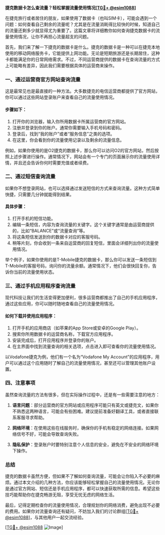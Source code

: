 **捷克数据卡怎么查流量？轻松掌握流量使用情况[[TG💪+ @esim1088](https://t.me/s/esim1088)]**

在捷克旅行或者居住的朋友，如果使用了数据卡（也叫SIM卡），可能会遇到一个问题：如何查看自己剩余的流量呢？尤其是在流量消耗得比较快的时候，知道自己的流量还剩多少就显得尤为重要了。这篇文章将详细教你如何查询捷克数据卡的流量使用情况，让你不再担心流量超支的问题。

首先，我们来了解一下捷克的数据卡是什么。捷克的数据卡是一种可以在捷克本地使用的移动网络服务卡，它能提供上网功能。无论是短期旅游还是长期居住，这种卡都能满足你的日常网络需求。不过，不同运营商提供的数据卡在查询流量的方式上可能略有差异，因此我们需要根据具体的运营商来操作。

### **一、通过运营商官方网站查询流量**

这是最常见也是最直接的一种方法。大多数捷克的电信运营商都提供了官方网站，你可以通过这些网站登录账户来查看自己的流量使用情况。

#### **步骤如下：**
1. 打开你的浏览器，输入你所用数据卡所属运营商的官方网站。
2. 注册并登录到你的账户。通常你需要输入手机号码和密码。
3. 登录后，找到“我的账户”或者“服务信息”之类的选项。
4. 在这里，你会看到你的流量使用记录以及剩余的流量信息。

例如，如果你使用的是O2捷克的数据卡，那么你可以访问O2的官方网站，然后按照上述步骤进行操作。通常情况下，网站会有一个专门的页面展示你的流量使用详情，并且还会告诉你何时需要充值或者续费。

### **二、通过短信查询流量**

如果你不想登录网站，也可以选择通过发送短信的方式来查询流量。这种方式简单快捷，只需要几分钟就能得到结果。

#### **具体步骤：**
1. 打开手机的短信功能。
2. 编辑一条短信，内容为查询流量的关键字。这个关键字通常是由运营商提供的，比如“BALANCE”或“流量查询”等。
3. 将这条短信发送到你的数据卡对应的客服号码。
4. 稍等片刻，你会收到一条来自运营商的回复短信，里面会详细列出你的流量使用情况。

举个例子，如果你使用的是T-Mobile捷克的数据卡，那么你可以发送一条短信到T-Mobile的客服号码，询问你的流量余额。通常情况下，他们会很快回复你，告诉你当前的流量使用状态。

### **三、通过手机应用程序查询流量**

现代科技让我们的生活变得更加便利，很多运营商都推出了自己的手机应用程序，通过这些应用，你可以随时随地查看自己的流量使用情况。

#### **如何下载并使用应用程序：**
1. 打开手机的应用商店（如苹果的App Store或安卓的Google Play）。
2. 搜索你所用数据卡的运营商名称，下载官方应用程序。
3. 安装完成后，打开应用程序并登录你的账户。
4. 在主界面中找到流量查询的相关选项，点击进入即可查看你的流量使用情况。

以Vodafone捷克为例，他们有一个名为“Vodafone My Account”的应用程序，用户可以通过这个应用随时了解自己的流量使用情况，甚至还可以管理其他账户设置。

### **四、注意事项**

虽然查询流量的方法有很多，但在实际操作过程中，还是有一些需要注意的地方：

1. **语言问题**：部分运营商的官方网站或应用程序可能只有英文或捷克文，如果你不熟悉这两种语言，可能会有些困难。建议提前准备好翻译工具，或者直接联系客服寻求帮助。
   
2. **网络环境**：在使用这些在线服务时，确保你的手机有稳定的网络连接。如果网络信号不好，可能会导致查询失败。

3. **隐私保护**：登录账户时要特别注意个人信息的安全，避免在不安全的网络环境下操作。

### **总结**

捷克的数据卡虽然方便，但如果不了解如何查询流量，可能会让你陷入不必要的麻烦。通过本文介绍的几种方法，你应该能够轻松掌握自己的流量使用情况。无论你是通过官方网站、短信还是手机应用程序，都可以快速获取所需的信息。希望这些技巧能帮助你在捷克畅游无阻，享受无忧无虑的网络生活。

最后，记得定期检查你的流量使用情况，合理规划你的网络消费，避免出现不必要的费用。如果你对流量查询还有疑问，不妨加入我们的讨论群组[[TG💪+ @esim1088](https://t.me/s/esim1088)]，与其他用户一起交流经验。

[[TG💪+ @esim1088](https://t.me/s/esim1088) ![Image](https://i.postimg.cc/4NQfJmqS/Snipaste-2025-05-13-00-14-12.png)]